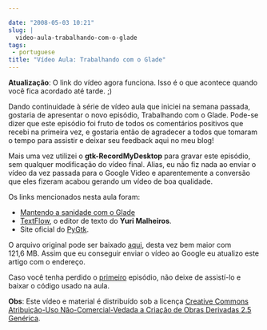 ```yaml
---

date: "2008-05-03 10:21"
slug: |
  video-aula-trabalhando-com-o-glade
tags:
 - portuguese
title: "Vídeo Aula: Trabalhando com o Glade"
---
```


**Atualização**: O link do vídeo agora funciona. Isso é o que acontece
quando você fica acordado até tarde. ;)

Dando continuidade à série de vídeo aula que iniciei na semana passada,
gostaria de apresentar o novo episódio, Trabalhando com o Glade. Pode-se
dizer que este episódio foi fruto de todos os comentários positivos que
recebi na primeira vez, e gostaria então de agradecer a todos que
tomaram o tempo para assistir e deixar seu feedback aqui no meu blog!

Mais uma vez utilizei o **gtk-RecordMyDesktop** para gravar este
episódio, sem qualquer modificação do vídeo final. Alias, eu não fiz
nada ao enviar o vídeo da vez passada para o Google Video e
aparentemente a conversão que eles fizeram acabou gerando um vídeo de
boa qualidade.

Os links mencionados nesta aula foram:

-   [Mantendo a sanidade com o
    Glade](http://www.cin.ufpe.br/~cinlug/wiki/index.php/Mantendo_A_Sanidade_Com_O_Glade)
-   [TextFlow](https://code.edge.launchpad.net/textflow), o editor de
    texto do **Yuri Malheiros**.
-   Site oficial do [PyGtk](http://www.pygtk.org/).

O arquivo original pode ser baixado
[aqui](http://blog.ogmaciel.com/videos/videoaula02.ogv), desta vez bem
maior com 121,6 MB. Assim que eu conseguir enviar o vídeo ao Google eu
atualizo este artigo com o endereço.

Caso você tenha perdido o [primeiro](http://blog.ogmaciel.com/?p=413)
episódio, não deixe de assistí-lo e baixar o código usado na aula.

**Obs**: Este vídeo e material é distribuído sob a licença [Creative
Commons Atribuição-Uso Não-Comercial-Vedada a Criação de Obras Derivadas
2.5 Genérica](http://creativecommons.org/licenses/by-nc-nd/2.5/deed.pt).
